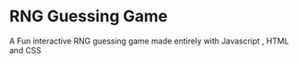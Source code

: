 # RNG Guessing Game
 A Fun interactive RNG guessing game made entirely with Javascript , HTML and CSS
